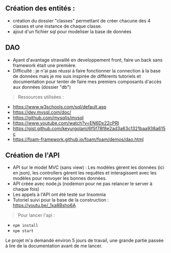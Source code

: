 ## Création des entités :
* création du dossier "classes" permettant de créer chacune des 4 classes et une instance de chaque classe.
* ajout d'un fichier sql pour modeliser la base de données

## DAO
* Ayant d'avantage stravaillé en developpement front, faire un back sans framework était une première.
* Difficulté : je n'ai pas réussi à faire fonctionner la connection à la base de données mais je me suis inspirée de différents tutoriels et documentation pour tenter de faire mes premiers composants d'accès aux données (dossier "db")
> Ressources utilisées :
  * https://www.w3schools.com/sql/default.asp
  * https://dev.mysql.com/doc/
  * https://github.com/mysqljs/mysql
  * https://www.youtube.com/watch?v=EN6Dx22cPRI
  * https://gist.github.com/keyurgolani/6f5f78f8e2ad3a63c1321baa938a615c
  * https://foam-framework.github.io/foam/foam/demos/dao.html


## Création de l'API
* API sur le model MVC (sans view) : Les modèles gèrent les données (ici en json), les controllers gèrent les requêtes et interagissent avec les modèles pour renvoyer les bonnes données.
* API créée avec node.js (nodemon pour ne pas relancer le server à chaque fois)
* Les appels à l'API ont été testé sur Insomnia
* Tutoriel suivi pour la base de la construction :  https://youtu.be/_1xa8Bsho6A
>  Pour lancer l'api :
  * `npm install`
  * `npm start`


Le projet m'a demandé environ 5 jours de travail, une grande partie passée à lire de la documentation avant de me lancer.

